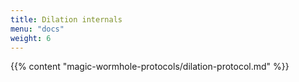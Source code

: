 ```yaml
---
title: Dilation internals
menu: "docs"
weight: 6
---
```


{{% content "magic-wormhole-protocols/dilation-protocol.md" %}}
